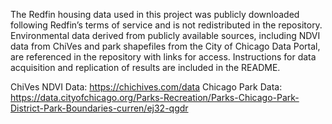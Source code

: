 The Redfin housing data used in this project was publicly downloaded following Redfin’s terms of service and is not redistributed in the repository. Environmental data derived from publicly available sources, including NDVI data from ChiVes and park shapefiles from the City of Chicago Data Portal, are referenced in the repository with links for access. Instructions for data acquisition and replication of results are included in the README.

ChiVes NDVI Data: https://chichives.com/data
Chicago Park Data: https://data.cityofchicago.org/Parks-Recreation/Parks-Chicago-Park-District-Park-Boundaries-curren/ej32-qgdr
